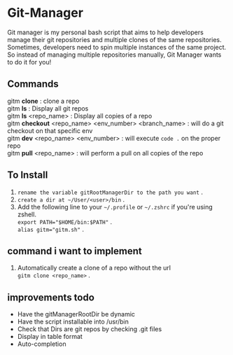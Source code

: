 # Git-Manager

Git manager is my personal bash script that aims to help developers manage their git repositories and multiple clones of the same repositories.
Sometimes, developers need to spin multiple instances of the same project. So instead of managing multiple repositories manually, Git Manager wants to do it for you!

## Commands

gitm **clone** <url> : clone a repo  
gitm **ls** : Display all git repos  
gitm **ls** <repo_name> : Display all copies of a repo  
gitm **checkout** <repo_name> <env_number> <branch_name> : will do a git checkout on that specific env  
gitm **dev** <repo_name> <env_number> : will execute `code .` on the proper repo  
gitm **pull** <repo_name> : will perform a pull on all copies of the repo

## To Install

1. `rename the variable gitRootManagerDir to the path you want` .
2. `create a dir at ~/User/<user>/bin` .
3. Add the following line to your `~/.profile` or `~/.zshrc` if you're using zshell.  
   `export PATH="$HOME/bin:$PATH"` .  
   `alias gitm="gitm.sh"` .

## command i want to implement

1. Automatically create a clone of a repo without the url  
   `gitm clone <repo_name>` .

## improvements todo

- Have the gitManagerRootDir be dynamic
- Have the script installable into /usr/bin
- Check that Dirs are git repos by checking .git files
- Display in table format
- Auto-completion
